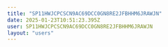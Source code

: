 ```yaml
---
title: "SP11HWJCPCSCN9AC69DCC0GN8RE2JFBHHM6JRAWJN"
date: 2025-01-23T10:51:23.395Z
user: SP11HWJCPCSCN9AC69DCC0GN8RE2JFBHHM6JRAWJN
layout: "users"
---
```

    